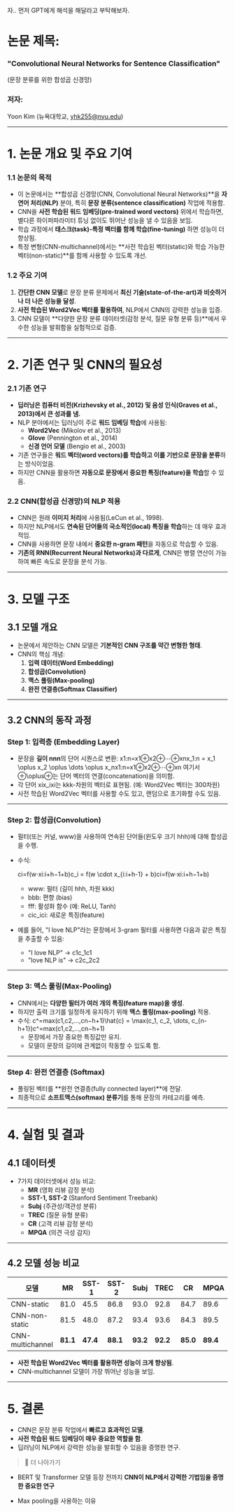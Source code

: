 
자.. 먼저 GPT에게 해석을 해달라고 부탁해보자. 

# **논문 제목:**

### **"Convolutional Neural Networks for Sentence Classification"**

(문장 분류를 위한 합성곱 신경망)

### **저자:**

Yoon Kim (뉴욕대학교, yhk255@nyu.edu)

---

# **1. 논문 개요 및 주요 기여**

### **1.1 논문의 목적**

- 이 논문에서는 **합성곱 신경망(CNN, Convolutional Neural Networks)**을 **자연어 처리(NLP)** 분야, 특히 **문장 분류(sentence classification)** 작업에 적용함.
- CNN을 **사전 학습된 워드 임베딩(pre-trained word vectors)** 위에서 학습하면, 별다른 하이퍼파라미터 튜닝 없이도 뛰어난 성능을 낼 수 있음을 보임.
- 학습 과정에서 **태스크(task)-특정 벡터를 함께 학습(fine-tuning)** 하면 성능이 더 향상됨.
- 특정 변형(CNN-multichannel)에서는 **사전 학습된 벡터(static)와 학습 가능한 벡터(non-static)**를 함께 사용할 수 있도록 개선.

### **1.2 주요 기여**

1. **간단한 CNN 모델**로 문장 분류 문제에서 **최신 기술(state-of-the-art)과 비슷하거나 더 나은 성능을 달성**.
2. **사전 학습된 Word2Vec 벡터를 활용하여**, NLP에서 CNN의 강력한 성능을 입증.
3. CNN 모델이 **다양한 문장 분류 데이터셋(감정 분석, 질문 유형 분류 등)**에서 우수한 성능을 발휘함을 실험적으로 검증.

---

# **2. 기존 연구 및 CNN의 필요성**

### **2.1 기존 연구**

- **딥러닝은 컴퓨터 비전(Krizhevsky et al., 2012) 및 음성 인식(Graves et al., 2013)에서 큰 성과를 냄.**
- NLP 분야에서는 딥러닝이 주로 **워드 임베딩 학습**에 사용됨:
    - **Word2Vec** (Mikolov et al., 2013)
    - **Glove** (Pennington et al., 2014)
    - **신경 언어 모델** (Bengio et al., 2003)
- 기존 연구들은 **워드 벡터(word vectors)를 학습하고 이를 기반으로 문장을 분류**하는 방식이었음.
- 하지만 CNN을 활용하면 **자동으로 문장에서 중요한 특징(feature)을 학습**할 수 있음.

### **2.2 CNN(합성곱 신경망)의 NLP 적용**

- CNN은 원래 **이미지 처리**에 사용됨(LeCun et al., 1998).
- 하지만 NLP에서도 **연속된 단어들의 국소적인(local) 특징을 학습**하는 데 매우 효과적임.
- CNN을 사용하면 문장 내에서 **중요한 n-gram 패턴**을 자동으로 학습할 수 있음.
- **기존의 RNN(Recurrent Neural Networks)과 다르게**, CNN은 병렬 연산이 가능하여 빠른 속도로 문장을 분석 가능.

---

# **3. 모델 구조**

## **3.1 모델 개요**

- 논문에서 제안하는 CNN 모델은 **기본적인 CNN 구조를 약간 변형한 형태**.
- CNN의 핵심 개념:
    1. **입력 데이터(Word Embedding)**
    2. **합성곱(Convolution)**
    3. **맥스 풀링(Max-pooling)**
    4. **완전 연결층(Softmax Classifier)**

---

## **3.2 CNN의 동작 과정**

### **Step 1: 입력층 (Embedding Layer)**

- 문장을 **길이 nnn**의 단어 시퀀스로 변환: x1:n=x1⊕x2⊕⋯⊕xnx_1:n = x_1 \oplus x_2 \oplus \dots \oplus x_nx1​:n=x1​⊕x2​⊕⋯⊕xn​ 여기서 ⊕\oplus⊕는 단어 벡터의 연결(concatenation)을 의미함.
- 각 단어 xix_ixi​는 kkk-차원의 벡터로 표현됨. (예: Word2Vec 벡터는 300차원)
- 사전 학습된 Word2Vec 벡터를 사용할 수도 있고, 랜덤으로 초기화할 수도 있음.

---

### **Step 2: 합성곱(Convolution)**

- 필터(또는 커널, www)을 사용하여 연속된 단어들(윈도우 크기 hhh)에 대해 합성곱을 수행.
    
- 수식:
    
    ci=f(w⋅xi:i+h−1+b)c_i = f(w \cdot x_{i:i+h-1} + b)ci​=f(w⋅xi:i+h−1​+b)
    - www: 필터 (길이 hhh, 차원 kkk)
    - bbb: 편향 (bias)
    - fff: 활성화 함수 (예: ReLU, Tanh)
    - cic_ici​: 새로운 특징(feature)
- 예를 들어, "I love NLP"라는 문장에서 3-gram 필터를 사용하면 다음과 같은 특징을 추출할 수 있음:
    
    - "I love NLP" → c1c_1c1​
    - "love NLP is" → c2c_2c2​

---

### **Step 3: 맥스 풀링(Max-Pooling)**

- CNN에서는 **다양한 필터가 여러 개의 특징(feature map)을 생성**.
- 하지만 출력 크기를 일정하게 유지하기 위해 **맥스 풀링(max-pooling)** 적용.
- 수식: c^=max⁡(c1,c2,…,cn−h+1)\hat{c} = \max(c_1, c_2, \dots, c_{n-h+1})c^=max(c1​,c2​,…,cn−h+1​)
    - 문장에서 가장 중요한 특징값만 유지.
    - 모델이 문장의 길이에 관계없이 작동할 수 있도록 함.

---

### **Step 4: 완전 연결층 (Softmax)**

- 풀링된 벡터를 **완전 연결층(fully connected layer)**에 전달.
- 최종적으로 **소프트맥스(softmax) 분류기**를 통해 문장의 카테고리를 예측.

---

# **4. 실험 및 결과**

## **4.1 데이터셋**

- 7가지 데이터셋에서 성능 비교:
    - **MR** (영화 리뷰 감정 분석)
    - **SST-1, SST-2** (Stanford Sentiment Treebank)
    - **Subj** (주관성/객관성 분류)
    - **TREC** (질문 유형 분류)
    - **CR** (고객 리뷰 감정 분석)
    - **MPQA** (의견 극성 감지)

---

## **4.2 모델 성능 비교**

|모델|MR|SST-1|SST-2|Subj|TREC|CR|MPQA|
|---|---|---|---|---|---|---|---|
|CNN-static|81.0|45.5|86.8|93.0|92.8|84.7|89.6|
|CNN-non-static|81.5|48.0|87.2|93.4|93.6|84.3|89.5|
|CNN-multichannel|**81.1**|**47.4**|**88.1**|**93.2**|**92.2**|**85.0**|**89.4**|

- **사전 학습된 Word2Vec 벡터를 활용하면 성능이 크게 향상됨**.
- CNN-multichannel 모델이 가장 뛰어난 성능을 보임.

---

# **5. 결론**

- CNN은 문장 분류 작업에서 **빠르고 효과적인 모델**.
- **사전 학습된 워드 임베딩이 매우 중요한 역할을 함**.
- 딥러닝이 NLP에서 강력한 성능을 발휘할 수 있음을 증명한 연구.


> 🚀 더 나아가기 
- BERT 및 Transformer 모델 등장 전까지 **CNN이 NLP에서 강력한 기법임을 증명한 중요한 연구**







- Max pooling을 사용하는 이유